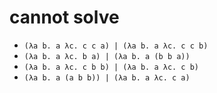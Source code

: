 # cannot solve

- `(λa b. a λc. c c a) | (λa b. a λc. c c b)`
- `(λa b. a λc. b a) | (λa b. a (b b a))`
- `(λa b. a λc. c b b) | (λa b. a λc. c b)`
- `(λa b. a (a b b)) | (λa b. a λc. c a)`
